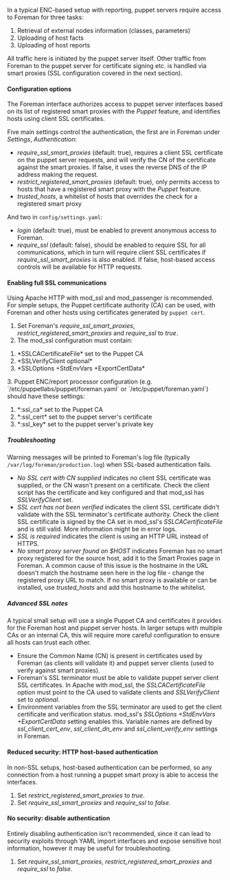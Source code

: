 
In a typical ENC-based setup with reporting, puppet servers require access to Foreman for three tasks:

1. Retrieval of external nodes information (classes, parameters)
2. Uploading of host facts
3. Uploading of host reports

All traffic here is initiated by the puppet server itself.  Other traffic from Foreman to the puppet server for certificate signing etc. is handled via smart proxies (SSL configuration covered in the next section).

#### Configuration options

The Foreman interface authorizes access to puppet server interfaces based on its list of registered smart proxies with the *Puppet* feature, and identifies hosts using client SSL certificates.

Five main settings control the authentication, the first are in Foreman under *Settings*, *Authentication*:

* *require_ssl_smart_proxies* (default: true), requires a client SSL certificate on the puppet server requests, and will verify the CN of the certificate against the smart proxies.  If false, it uses the reverse DNS of the IP address making the request.
* *restrict_registered_smart_proxies* (default: true), only permits access to hosts that have a registered smart proxy with the *Puppet* feature.
* *trusted_hosts*, a whitelist of hosts that overrides the check for a registered smart proxy

And two in `config/settings.yaml`:

* *login* (default: true), must be enabled to prevent anonymous access to Foreman.
* *require_ssl* (default: false), should be enabled to require SSL for all communications, which in turn will require client SSL certificates if *require_ssl_smart_proxies* is also enabled.  If false, host-based access controls will be available for HTTP requests.

#### Enabling full SSL communications

Using Apache HTTP with mod_ssl and mod_passenger is recommended.  For simple setups, the Puppet certificate authority (CA) can be used, with Foreman and other hosts using certificates generated by `puppet cert`.

1. Set Foreman's *require_ssl_smart_proxies*, *restrict_registered_smart_proxies* and *require_ssl* to _true_.
2. The mod_ssl configuration must contain:
  <ol><li>*SSLCACertificateFile* set to the Puppet CA</li>
  <li>*SSLVerifyClient optional*</li>
  <li>*SSLOptions +StdEnvVars +ExportCertData*</li></ol>
3. Puppet ENC/report processor configuration (e.g. `/etc/puppetlabs/puppet/foreman.yaml` or `/etc/puppet/foreman.yaml`) should have these settings:
  <ol><li>*:ssl_ca* set to the Puppet CA</li>
  <li>*:ssl_cert* set to the puppet server's certificate</li>
  <li>*:ssl_key* set to the puppet server's private key</li></ol>

##### Troubleshooting

Warning messages will be printed to Foreman's log file (typically `/var/log/foreman/production.log`) when SSL-based authentication fails.

* _No SSL cert with CN supplied_ indicates no client SSL certificate was supplied, or the CN wasn't present on a certificate.  Check the client script has the certificate and key configured and that mod_ssl has *SSLVerifyClient* set.
* _SSL cert has not been verified_ indicates the client SSL certificate didn't validate with the SSL terminator's certificate authority.  Check the client SSL certificate is signed by the CA set in mod_ssl's *SSLCACertificateFile* and is still valid.  More information might be in error logs.
* _SSL is required_ indicates the client is using an HTTP URL instead of HTTPS.
* _No smart proxy server found on $HOST_ indicates Foreman has no smart proxy registered for the source host, add it to the Smart Proxies page in Foreman.  A common cause of this issue is the hostname in the URL doesn't match the hostname seen here in the log file - change the registered proxy URL to match.  If no smart proxy is available or can be installed, use *trusted_hosts* and add this hostname to the whitelist.

##### Advanced SSL notes

A typical small setup will use a single Puppet CA and certificates it provides for the Foreman host and puppet server hosts.  In larger setups with multiple CAs or an internal CA, this will require more careful configuration to ensure all hosts can trust each other.

* Ensure the Common Name (CN) is present in certificates used by Foreman (as clients will validate it) and puppet server clients (used to verify against smart proxies).
* Foreman's SSL terminator must be able to validate puppet server client SSL certificates.  In Apache with mod_ssl, the *SSLCACertificateFile* option must point to the CA used to validate clients and *SSLVerifyClient* set to _optional_.
* Environment variables from the SSL terminator are used to get the client certificate and verification status.  mod_ssl's *SSLOptions +StdEnvVars +ExportCertData* setting enables this.  Variable names are defined by *ssl_client_cert_env*, *ssl_client_dn_env* and *ssl_client_verify_env* settings in Foreman.

#### Reduced security: HTTP host-based authentication

In non-SSL setups, host-based authentication can be performed, so any connection from a host running a puppet smart proxy is able to access the interfaces.

1. Set *restrict_registered_smart_proxies* to _true_.
1. Set *require_ssl_smart_proxies* and *require_ssl* to _false_.

#### No security: disable authentication

Entirely disabling authentication isn't recommended, since it can lead to security exploits through YAML import interfaces and expose sensitive host information, however it may be useful for troubleshooting.

1. Set *require_ssl_smart_proxies*, *restrict_registered_smart_proxies* and *require_ssl* to _false_.
